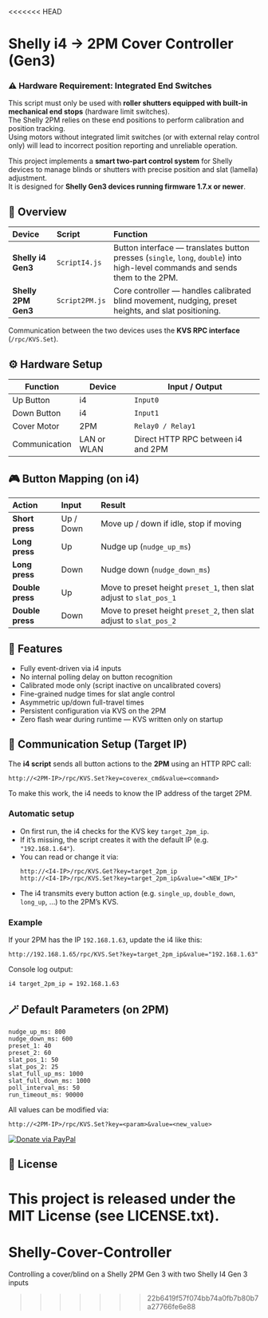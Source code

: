 <<<<<<< HEAD
# Shelly i4 → 2PM Cover Controller (Gen3)

### ⚠️ Hardware Requirement: Integrated End Switches

This script must only be used with **roller shutters equipped with built-in mechanical end stops** (hardware limit switches).  
The Shelly 2PM relies on these end positions to perform calibration and position tracking.  
Using motors without integrated limit switches (or with external relay control only) will lead to incorrect position reporting and unreliable operation.



This project implements a **smart two-part control system** for Shelly devices to manage blinds or shutters with precise position and slat (lamella) adjustment.  
It is designed for **Shelly Gen3 devices running firmware 1.7.x or newer**.

## 🧩 Overview

| Device | Script | Function |
|:--------|:--------|:----------|
| **Shelly i4 Gen3** | `ScriptI4.js` | Button interface — translates button presses (`single`, `long`, `double`) into high-level commands and sends them to the 2PM. |
| **Shelly 2PM Gen3** | `Script2PM.js` | Core controller — handles calibrated blind movement, nudging, preset heights, and slat positioning. |

Communication between the two devices uses the **KVS RPC interface** (`/rpc/KVS.Set`).

## ⚙️ Hardware Setup

| Function | Device | Input / Output |
|-----------|---------|----------------|
| Up Button | i4 | `Input0` |
| Down Button | i4 | `Input1` |
| Cover Motor | 2PM | `Relay0 / Relay1` |
| Communication | LAN or WLAN | Direct HTTP RPC between i4 and 2PM |

## 🎮 Button Mapping (on i4)

| Action | Input | Result |
|:--------|:-------|:--------|
| **Short press** | Up / Down | Move up / down if idle, stop if moving |
| **Long press** | Up | Nudge up (`nudge_up_ms`) |
| **Long press** | Down | Nudge down (`nudge_down_ms`) |
| **Double press** | Up | Move to preset height `preset_1`, then slat adjust to `slat_pos_1` |
| **Double press** | Down | Move to preset height `preset_2`, then slat adjust to `slat_pos_2` |

## 🧠 Features

- Fully event-driven via i4 inputs  
- No internal polling delay on button recognition  
- Calibrated mode only (script inactive on uncalibrated covers)  
- Fine-grained nudge times for slat angle control  
- Asymmetric up/down full-travel times  
- Persistent configuration via KVS on the 2PM  
- Zero flash wear during runtime — KVS written only on startup

## 🔗 Communication Setup (Target IP)

The **i4 script** sends all button actions to the **2PM** using an HTTP RPC call:  
```
http://<2PM-IP>/rpc/KVS.Set?key=coverex_cmd&value=<command>
```

To make this work, the i4 needs to know the IP address of the target 2PM.

### Automatic setup
- On first run, the i4 checks for the KVS key `target_2pm_ip`.
- If it’s missing, the script creates it with the default IP (e.g. `"192.168.1.64"`).  
- You can read or change it via:
  ```
  http://<I4-IP>/rpc/KVS.Get?key=target_2pm_ip
  http://<I4-IP>/rpc/KVS.Set?key=target_2pm_ip&value="<NEW_IP>"
  ```
- The i4 transmits every button action (e.g. `single_up`, `double_down`, `long_up`, …) to the 2PM’s KVS.

### Example
If your 2PM has the IP `192.168.1.63`, update the i4 like this:
```
http://192.168.1.65/rpc/KVS.Set?key=target_2pm_ip&value="192.168.1.63"
```

Console log output:
```
i4 target_2pm_ip = 192.168.1.63
```

## 🪄 Default Parameters (on 2PM)

```
nudge_up_ms: 800
nudge_down_ms: 600
preset_1: 40
preset_2: 60
slat_pos_1: 50
slat_pos_2: 25
slat_full_up_ms: 1000
slat_full_down_ms: 1000
poll_interval_ms: 50
run_timeout_ms: 90000
```

All values can be modified via:
```
http://<2PM-IP>/rpc/KVS.Set?key=<param>&value=<new_value>
```


[![Donate via PayPal](https://img.shields.io/badge/Donate-PayPal-blue)](https://paypal.me/Franklins59)



## 📜 License

This project is released under the MIT License (see LICENSE.txt).
=======
# Shelly-Cover-Controller
Controlling a cover/blind on a Shelly 2PM Gen 3 with two Shelly I4 Gen 3 inputs
>>>>>>> 22b6419f57f074bb74a0fb7b80b7a27766fe6e88

